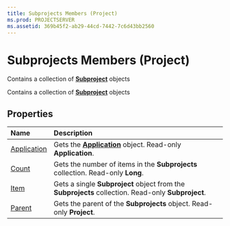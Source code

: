 ```yaml
---
title: Subprojects Members (Project)
ms.prod: PROJECTSERVER
ms.assetid: 369b45f2-ab29-44cd-7442-7c6d43bb2560
---
```



# Subprojects Members (Project)
Contains a collection of  **[Subproject](subproject-object-project.md)** objects

Contains a collection of  **[Subproject](subproject-object-project.md)** objects


## Properties



|**Name**|**Description**|
|:-----|:-----|
|[Application](subprojects-application-property-project.md)|Gets the  **[Application](application-object-project.md)** object. Read-only **Application**.|
|[Count](subprojects-count-property-project.md)|Gets the number of items in the  **Subprojects** collection. Read-only **Long**.|
|[Item](subprojects-item-property-project.md)|Gets a single  **Subproject** object from the **Subprojects** collection. Read-only **Subproject**.|
|[Parent](subprojects-parent-property-project.md)|Gets the parent of the  **Subprojects** object. Read-only **Project**.|

